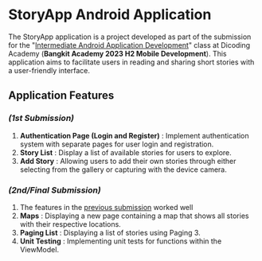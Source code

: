# StoryApp Android Application

The StoryApp application is a project developed as part of the submission for
the "[Intermediate Android Application Development](https://www.dicoding.com/academies/352)" class
at Dicoding Academy (**Bangkit Academy 2023 H2 Mobile Development**). This application aims to
facilitate users in reading and sharing short stories with a user-friendly interface.

## Application Features

### _(1st Submission)_

1. **Authentication Page (Login and Register)** : Implement authentication system with separate
   pages for user login and registration.
2. **Story List** : Display a list of available stories for users to explore.
3. **Add Story** : Allowing users to add their own stories through either selecting from the gallery
   or capturing with the device camera.

### _(2nd/Final Submission)_

1. The features in the [previous submission](https://github.com/fikrihandy/story-app/tree/first-submission) worked well
2. **Maps** : Displaying a new page containing a map that shows all stories with their respective locations.
3. **Paging List** : Displaying a list of stories using Paging 3.
4. **Unit Testing** : Implementing unit tests for functions within the ViewModel.
